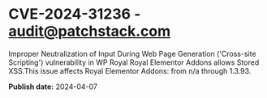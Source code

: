 # CVE-2024-31236 - audit@patchstack.com

Improper Neutralization of Input During Web Page Generation ('Cross-site Scripting') vulnerability in WP Royal Royal Elementor Addons allows Stored XSS.This issue affects Royal Elementor Addons: from n/a through 1.3.93.



**Publish date:** 2024-04-07
